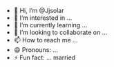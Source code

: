 - 👋 Hi, I’m @Jjsolar
- 👀 I’m interested in ...
- 🌱 I’m currently learning ...
- 💞️ I’m looking to collaborate on ...
- 📫 How to reach me ...
- 😄 Pronouns: ...
- ⚡ Fun fact: ...
married 
<!---
Jjsolar/Jjsolar is a ✨ special ✨ repository because its `README.md` (this file) appears on your GitHub profile.
You can click the Preview link to take a look at your changes.
--->

